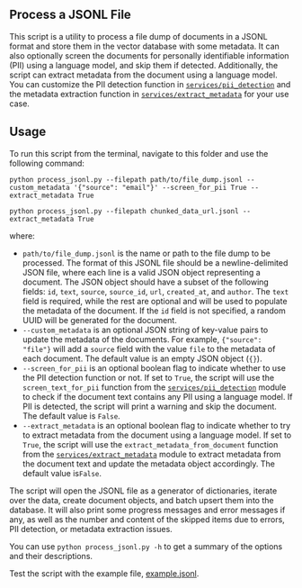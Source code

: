## Process a JSONL File

This script is a utility to process a file dump of documents in a JSONL format and store them in the vector database with some metadata. It can also optionally screen the documents for personally identifiable information (PII) using a language model, and skip them if detected. Additionally, the script can extract metadata from the document using a language model. You can customize the PII detection function in [`services/pii_detection`](../../services/pii_detection.py) and the metadata extraction function in [`services/extract_metadata`](../../services/extract_metadata.py) for your use case.

## Usage

To run this script from the terminal, navigate to this folder and use the following command:

```
python process_jsonl.py --filepath path/to/file_dump.jsonl --custom_metadata '{"source": "email"}' --screen_for_pii True --extract_metadata True

python process_jsonl.py --filepath chunked_data_url.jsonl --extract_metadata True
```

where:

- `path/to/file_dump.jsonl` is the name or path to the file dump to be processed. The format of this JSONL file should be a newline-delimited JSON file, where each line is a valid JSON object representing a document. The JSON object should have a subset of the following fields: `id`, `text`, `source`, `source_id`, `url`, `created_at`, and `author`. The `text` field is required, while the rest are optional and will be used to populate the metadata of the document. If the `id` field is not specified, a random UUID will be generated for the document.
- `--custom_metadata` is an optional JSON string of key-value pairs to update the metadata of the documents. For example, `{"source": "file"}` will add a `source` field with the value `file` to the metadata of each document. The default value is an empty JSON object (`{}`).
- `--screen_for_pii` is an optional boolean flag to indicate whether to use the PII detection function or not. If set to `True`, the script will use the `screen_text_for_pii` function from the [`services/pii_detection`](../../services/pii_detection.py) module to check if the document text contains any PII using a language model. If PII is detected, the script will print a warning and skip the document. The default value is `False`.
- `--extract_metadata` is an optional boolean flag to indicate whether to try to extract metadata from the document using a language model. If set to `True`, the script will use the `extract_metadata_from_document` function from the [`services/extract_metadata`](../../services/extract_metadata.py) module to extract metadata from the document text and update the metadata object accordingly. The default value is`False`.

The script will open the JSONL file as a generator of dictionaries, iterate over the data, create document objects, and batch upsert them into the database. It will also print some progress messages and error messages if any, as well as the number and content of the skipped items due to errors, PII detection, or metadata extraction issues.

You can use `python process_jsonl.py -h` to get a summary of the options and their descriptions.

Test the script with the example file, [example.jsonl](example.jsonl).
